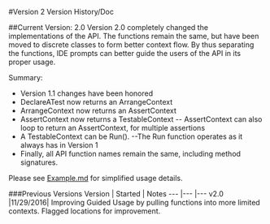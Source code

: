 #Version 2 Version History/Doc

##Current Version: 2.0
Version 2.0 completely changed the implementations of the API. The functions remain the same, but have been moved to discrete classes to form better context flow. By thus separating the functions, IDE prompts can better guide the users of the API in its proper usage.

Summary:
- Version 1.1 changes have been honored
- DeclareATest now returns an ArrangeContext
- ArrangeContext now returns an AssertContext
- AssertContext now returns a TestableContext
-- AssertContext can also loop to return an AssertContext, for multiple assertions
- A TestableContext can be Run().
--The Run function operates as it always has in Version 1
- Finally, all API function names remain the same, including method signatures.

Please see [Example.md](/DeclareATest/v2/example.md) for simplified usage details.

###Previous Versions
 Version  | Started  | Notes
---       |---       |---
v2.0      |11/29/2016| Improving Guided Usage by pulling functions into more limited contexts. Flagged locations for improvement.
